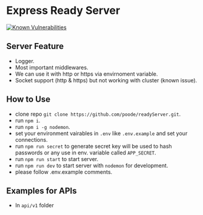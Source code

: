 # Express Ready Server
[![Known Vulnerabilities](https://snyk.io//test/github/poode/readyServer/badge.svg?targetFile=package.json)](https://snyk.io//test/github/poode/readyServer?targetFile=package.json)

## Server Feature

* Logger.
* Most important middlewares.
* We can use it with http or https via envirnoment variable.
* Socket support (http & https) but not working with cluster (known issue).

## How to Use

* clone repo `git clone https://github.com/poode/readyServer.git`.
* run `npm i`.
* run `npm i -g nodemon`.
* set your environment vairables in `.env` like `.env.example` and set your connections.
* run `npm run secret` to generate secret key will be used to hash passwords or any use in env. variable called `APP_SECRET`.
* run `npm run start` to start server.
* run `npm run dev` to start server with `nodemon` for development.
* please follow .env.example comments.

## Examples for APIs

* In `api/v1` folder

